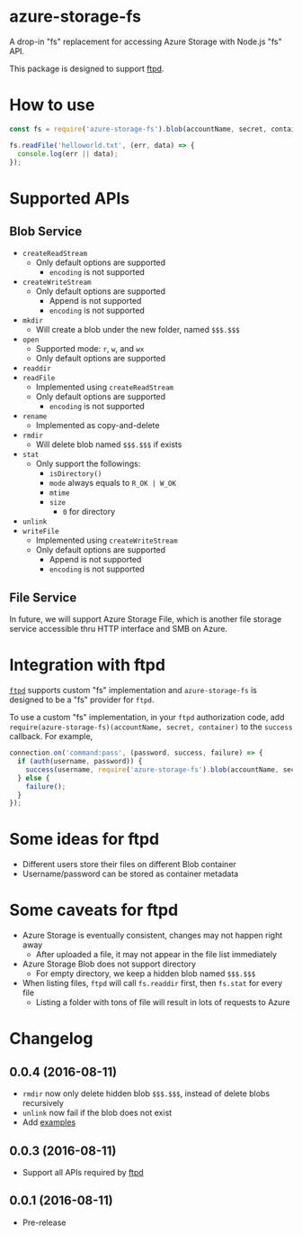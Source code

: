 azure-storage-fs
================

A drop-in "fs" replacement for accessing Azure Storage with Node.js "fs" API.

This package is designed to support [ftpd](https://www.npmjs.com/package/ftpd).

How to use
==========

```js
const fs = require('azure-storage-fs').blob(accountName, secret, container);

fs.readFile('helloworld.txt', (err, data) => {
  console.log(err || data);
});
```

Supported APIs
==============

Blob Service
------------

* `createReadStream`
  * Only default options are supported
    * `encoding` is not supported
* `createWriteStream`
  * Only default options are supported
    * Append is not supported
    * `encoding` is not supported
* `mkdir`
  * Will create a blob under the new folder, named `$$$.$$$`
* `open`
  * Supported mode: `r`, `w`, and `wx`
  * Only default options are supported
* `readdir`
* `readFile`
  * Implemented using `createReadStream`
  * Only default options are supported
    * `encoding` is not supported
* `rename`
  * Implemented as copy-and-delete
* `rmdir`
  * Will delete blob named `$$$.$$$` if exists
* `stat`
  * Only support the followings:
    * `isDirectory()`
    * `mode` always equals to `R_OK | W_OK`
    * `mtime`
    * `size`
      * `0` for directory
* `unlink`
* `writeFile`
  * Implemented using `createWriteStream`
  * Only default options are supported
    * Append is not supported
    * `encoding` is not supported

File Service
------------

In future, we will support Azure Storage File, which is another file storage service accessible thru HTTP interface and SMB on Azure.

Integration with ftpd
=====================

[`ftpd`](https://www.npmjs.com/package/ftpd) supports custom "fs" implementation and `azure-storage-fs` is designed to be a "fs" provider for `ftpd`.

To use a custom "fs" implementation, in your `ftpd` authorization code, add `require(azure-storage-fs)(accountName, secret, container)` to the `success` callback. For example,

```js
connection.on('command:pass', (password, success, failure) => {
  if (auth(username, password)) {
    success(username, require('azure-storage-fs').blob(accountName, secret, container));
  } else {
    failure();
  }
});
```

Some ideas for ftpd
===================

* Different users store their files on different Blob container
* Username/password can be stored as container metadata

Some caveats for ftpd
=====================

* Azure Storage is eventually consistent, changes may not happen right away
  * After uploaded a file, it may not appear in the file list immediately
* Azure Storage Blob does not support directory
  * For empty directory, we keep a hidden blob named `$$$.$$$`
* When listing files, `ftpd` will call `fs.readdir` first, then `fs.stat` for every file
  * Listing a folder with tons of file will result in lots of requests to Azure

Changelog
=========

0.0.4 (2016-08-11)
---

* `rmdir` now only delete hidden blob `$$$.$$$`, instead of delete blobs recursively
* `unlink` now fail if the blob does not exist
* Add [examples](tree/master/examples)

0.0.3 (2016-08-11)
---

* Support all APIs required by [ftpd](https://www.npmjs.com/package/ftpd)

0.0.1 (2016-08-11)
---

* Pre-release
